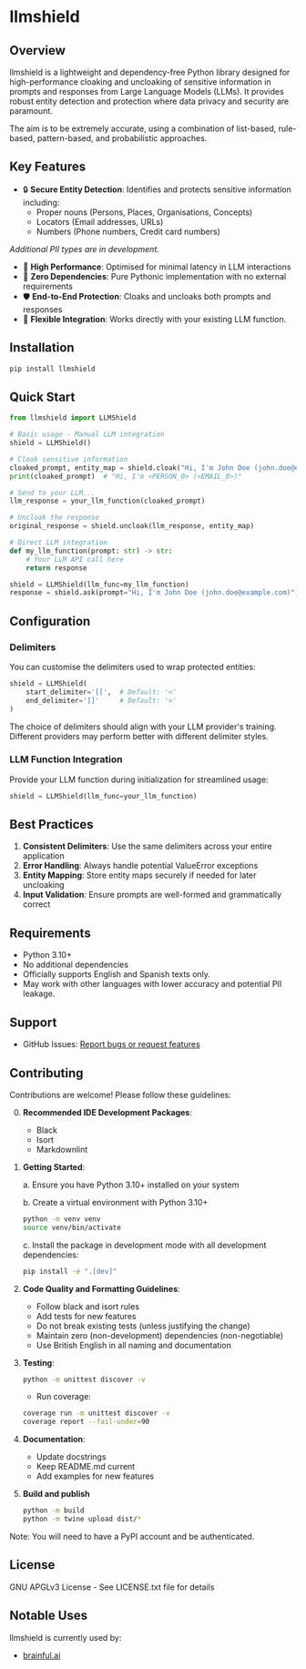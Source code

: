# llmshield

## Overview

llmshield is a lightweight and dependency-free Python library designed for high-performance cloaking and uncloaking of sensitive information in prompts and responses from Large Language Models (LLMs). It provides robust entity detection and protection where data privacy and security are paramount.

The aim is to be extremely accurate, using a combination of list-based, rule-based,
pattern-based, and probabilistic approaches.

## Key Features

- 🔒 **Secure Entity Detection**: Identifies and protects sensitive information including:
  - Proper nouns (Persons, Places, Organisations, Concepts)
  - Locators (Email addresses, URLs)
  - Numbers (Phone numbers, Credit card numbers)

_Additional PII types are in development._

- 🚀 **High Performance**: Optimised for minimal latency in LLM interactions
- 🔌 **Zero Dependencies**: Pure Pythonic implementation with no external requirements
- 🛡️ **End-to-End Protection**: Cloaks and uncloaks both prompts and responses
- 🎯 **Flexible Integration**: Works directly with your existing LLM function.

## Installation

```bash
pip install llmshield
```

## Quick Start

```python
from llmshield import LLMShield

# Basic usage - Manual LLM integration
shield = LLMShield()

# Cloak sensitive information
cloaked_prompt, entity_map = shield.cloak("Hi, I'm John Doe (john.doe@example.com)")
print(cloaked_prompt)  # "Hi, I'm <PERSON_0> (<EMAIL_0>)"

# Send to your LLM...
llm_response = your_llm_function(cloaked_prompt)

# Uncloak the response
original_response = shield.uncloak(llm_response, entity_map)

# Direct LLM integration
def my_llm_function(prompt: str) -> str:
    # Your LLM API call here
    return response

shield = LLMShield(llm_func=my_llm_function)
response = shield.ask(prompt="Hi, I'm John Doe (john.doe@example.com)")
```

## Configuration

### Delimiters

You can customise the delimiters used to wrap protected entities:

```python
shield = LLMShield(
    start_delimiter='[[',  # Default: '<'
    end_delimiter=']]'     # Default: '>'
)
```

The choice of delimiters should align with your LLM provider's training. Different providers may perform better with different delimiter styles.

### LLM Function Integration

Provide your LLM function during initialization for streamlined usage:

```python
shield = LLMShield(llm_func=your_llm_function)
```

## Best Practices

1. **Consistent Delimiters**: Use the same delimiters across your entire application
2. **Error Handling**: Always handle potential ValueError exceptions
3. **Entity Mapping**: Store entity maps securely if needed for later uncloaking
4. **Input Validation**: Ensure prompts are well-formed and grammatically correct

## Requirements

- Python 3.10+
- No additional dependencies
- Officially supports English and Spanish texts only.
- May work with other languages with lower accuracy and potential PII leakage.

## Support

- GitHub Issues: [Report bugs or request features](https://github.com/yourusername/llmshield/issues)

## Contributing

Contributions are welcome! Please follow these guidelines:

0. **Recommended IDE Development Packages**:

   - Black
   - Isort
   - Markdownlint

1. **Getting Started**:

   a. Ensure you have Python 3.10+ installed on your system

   b. Create a virtual environment with Python 3.10+

   ```bash
   python -m venv venv
   source venv/bin/activate
   ```

   c. Install the package in development mode with all development dependencies:

   ```bash
   pip install -e ".[dev]"
   ```

2. **Code Quality and Formatting Guidelines**:

   - Follow black and isort rules
   - Add tests for new features
   - Do not break existing tests (unless justifying the change)
   - Maintain zero (non-development) dependencies (non-negotiable)
   - Use British English in all naming and documentation

3. **Testing**:

   ```bash
   python -m unittest discover -v
   ```

   - Run coverage:

   ```bash
   coverage run -m unittest discover -v
   coverage report --fail-under=90
   ```

4. **Documentation**:

   - Update docstrings
   - Keep README.md current
   - Add examples for new features

5. **Build and publish**

   ```bash
   python -m build
   python -m twine upload dist/*
   ```

Note: You will need to have a PyPI account and be authenticated.

## License

GNU APGLv3 License - See LICENSE.txt file for details

## Notable Uses

llmshield is currently used by:

- [brainful.ai](https://brainful.ai)

